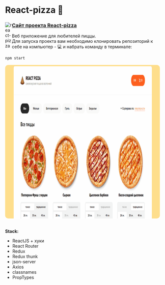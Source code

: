 # React-pizza 🍕
<a href="https://reactjs-pizza-shop.herokuapp.com/">
  <div>
   <img align="left" alt="react-pizza" width="22px" src="https://i.ya-webdesign.com/images/internet-transparent-globe-8.png" />
   <h3><a href="https://reactjs-pizza-shop.herokuapp.com/">Сайт проекта  React-pizza </a></h3>
  </div>
</a>
Веб приложение для любителей пиццы. 
<br/>
Для запуска проекта вам необходимо клонировать репозиторий к себе на компьютер - 💻  и набрать команду в терминале:

```javascript
npm start
```
<img src="/intro.gif" height="500" style="border-radius:10px;margin-bottom:1rem;" />

**Stack:**

- ReactJS + хуки
- React Router
- Redux
- Redux thunk
- json-server
- Axios
- classnames
- PropTypes

